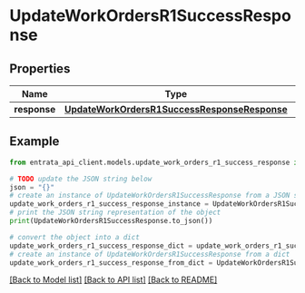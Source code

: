 # UpdateWorkOrdersR1SuccessResponse


## Properties

Name | Type | Description | Notes
------------ | ------------- | ------------- | -------------
**response** | [**UpdateWorkOrdersR1SuccessResponseResponse**](UpdateWorkOrdersR1SuccessResponseResponse.md) |  | 

## Example

```python
from entrata_api_client.models.update_work_orders_r1_success_response import UpdateWorkOrdersR1SuccessResponse

# TODO update the JSON string below
json = "{}"
# create an instance of UpdateWorkOrdersR1SuccessResponse from a JSON string
update_work_orders_r1_success_response_instance = UpdateWorkOrdersR1SuccessResponse.from_json(json)
# print the JSON string representation of the object
print(UpdateWorkOrdersR1SuccessResponse.to_json())

# convert the object into a dict
update_work_orders_r1_success_response_dict = update_work_orders_r1_success_response_instance.to_dict()
# create an instance of UpdateWorkOrdersR1SuccessResponse from a dict
update_work_orders_r1_success_response_from_dict = UpdateWorkOrdersR1SuccessResponse.from_dict(update_work_orders_r1_success_response_dict)
```
[[Back to Model list]](../README.md#documentation-for-models) [[Back to API list]](../README.md#documentation-for-api-endpoints) [[Back to README]](../README.md)


